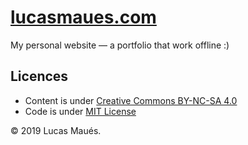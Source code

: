 # [lucasmaues.com](https://lucasmaues.com/)

My personal website — a portfolio that work offline :)

## Licences

* Content is under [Creative Commons BY-NC-SA 4.0](https://creativecommons.org/licenses/by-nc-sa/4.0/)
* Code is under [MIT License](https://mit-license.org/)

© 2019 Lucas Maués.